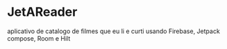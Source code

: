 # JetAReader
aplicativo de catalogo de filmes que eu li e curti usando Firebase, Jetpack compose, Room e Hilt
